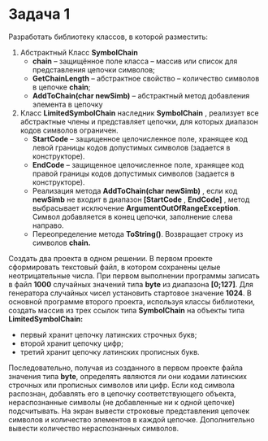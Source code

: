 # Задача 1

Разработать библиотеку классов, в которой разместить:

1. Абстрактный Класс **SymbolChain**
   * **chain** – защищённое поле класса – массив или список для представления цепочки
   символов;
   * **GetChainLength** – абстрактное свойство – количество символов в цепочке **chain**;
   * **AddToChain(char newSimb)** – абстрактный метод добавления элемента в цепочку
2. Класс **LimitedSymbolChain** наследник **SymbolChain** , реализует все абстрактные члены
   и представляет цепочки, для которых диапазон кодов символов ограничен.
   * **StartCode** – защищенное целочисленное поле, хранящее код левой границы кодов
   допустимых символов (задается в конструкторе).
   * **EndCode** – защищенное целочисленное поле, хранящее код правой границы кодов
   допустимых символов (задается в конструкторе).
   * Реализация метода **AddToChain(char newSimb)** , если код **newSimb** не входит в
   диапазон **[StartCode** , **EndCode]** , метод выбрасывает исключение
   **ArgumentOutOfRangeException**. Символ добавляется в конец цепочки, заполнение
   слева направо.
   * Переопределение метода **ToString()**. Возвращает строку из символов **chain.**

Создать два проекта в одном решении. В первом проекте сформировать текстовый файл, в
котором сохранены целые неотрицательные числа. При первом выполнении программы записать
в файл **1000** случайных значений типа **byte** из диапазона **[0;127]**. Для генератора случайных
чисел установить стартовое значение **1024**.
В основной программе второго проекта, используя классы библиотеки, создать массив из трех
ссылок типа **SymbolChain** на объекты типа **LimitedSymbolChain:**
* первый хранит цепочку латинских строчных букв;
* второй хранит цепочку цифр;
* третий хранит цепочку латинских прописных букв.

Последовательно, получая из созданного в первом проекте файла значения типа **byte**,
определять являются ли они кодами латинских строчных или прописных символов или цифр.
Если код символа распознан, добавлять его в цепочку соответствующего объекта,
нераспознанные символы (не добавленные ни к одной цепочке) подсчитывать.
На экран вывести строковые представления цепочек символов и количество элементов в каждой
цепочке. Дополнительно вывести количество нераспознанных символов.

